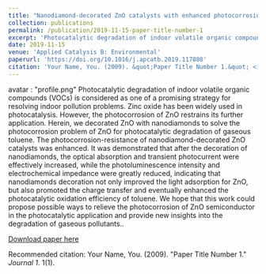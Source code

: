 ```yaml
---
title: "Nanodiamond-decorated ZnO catalysts with enhanced photocorrosion-resistance for photocatalytic degradation of gaseous toluene"
collection: publications
permalink: /publication/2019-11-15-paper-title-number-1
excerpt: 'Photocatalytic degradation of indoor volatile organic compounds (VOCs) is considered as one of a promising strategy for resolving indoor pollution problems. Zinc oxide has been widely used in photocatalysis. However, the photocorrosion of ZnO restrains its further application. Herein, we decorated ZnO with nanodiamonds to solve the photocorrosion problem of ZnO for photocatalytic degradation of gaseous toluene. The photocorrosion-resistance of nanodiamond-decorated ZnO catalysts was enhanced. It was demonstrated that after the decoration of nanodiamonds, the optical absorption and transient photocurrent were effectively increased, while the photoluminescence intensity and electrochemical impedance were greatly reduced, indicating that nanodiamonds decoration not only improved the light adsorption for ZnO, but also promoted the charge transfer and eventually enhanced the photocatalytic oxidation efficiency of toluene. We hope that this work could propose possible ways to relieve the photocorrosion of ZnO semiconductor in the photocatalytic application and provide new insights into the degradation of gaseous pollutants.'
date: 2019-11-15
venue: 'Applied Catalysis B: Environmental'
paperurl: 'https://doi.org/10.1016/j.apcatb.2019.117880'
citation: 'Your Name, You. (2009). &quot;Paper Title Number 1.&quot; <i>Journal 1</i>. 1(1).'
---
```

avatar           : "profile.png"
Photocatalytic degradation of indoor volatile organic compounds (VOCs) is considered as one of a promising strategy for resolving indoor pollution problems. Zinc oxide has been widely used in photocatalysis. However, the photocorrosion of ZnO restrains its further application. Herein, we decorated ZnO with nanodiamonds to solve the photocorrosion problem of ZnO for photocatalytic degradation of gaseous toluene. The photocorrosion-resistance of nanodiamond-decorated ZnO catalysts was enhanced. It was demonstrated that after the decoration of nanodiamonds, the optical absorption and transient photocurrent were effectively increased, while the photoluminescence intensity and electrochemical impedance were greatly reduced, indicating that nanodiamonds decoration not only improved the light adsorption for ZnO, but also promoted the charge transfer and eventually enhanced the photocatalytic oxidation efficiency of toluene. We hope that this work could propose possible ways to relieve the photocorrosion of ZnO semiconductor in the photocatalytic application and provide new insights into the degradation of gaseous pollutants..

[Download paper here](http://academicpages.github.io/files/paper1.pdf)

Recommended citation: Your Name, You. (2009). "Paper Title Number 1." <i>Journal 1</i>. 1(1).
